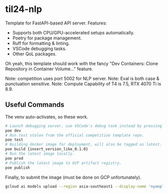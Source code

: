 # til24-nlp

Template for FastAPI-based API server. Features:

- Supports both CPU/GPU-accelerated setups automatically.
- Poetry for package management.
- Ruff for formatting & linting.
- VSCode debugging tasks.
- Other QoL packages.

Oh yeah, this template should work with the fancy "Dev Containers: Clone Repository
in Container Volume..." feature.

Note: competition uses port 5002 for NLP server.
Note: Eval is both case & punctuation sensitive.
Note: Compute Capability of T4 is 7.5, RTX 4070 Ti is 8.9.

## Useful Commands

The venv auto-activates, so these work.

```sh
# Launch debugging server, use VSCode's debug task instead by pressing F5.
poe dev
# Run test stolen from the official competition template repo.
poe test
# Building docker image for deployment, will also be tagged as latest.
poe build {insert_version_like_0.1.0}
# Run the latest image locally.
poe prod
# Publish the latest image to GCP artifact registry.
poe publish
```

Finally, to submit the image (must be done on GCP unfortunately).

```sh
gcloud ai models upload --region asia-southeast1 --display-name 'nyanplan3-nlp' --container-image-uri asia-southeast1-docker.pkg.dev/dsta-angelhack/repository-nyanplan3/nyanplan3-nlp:latest --container-health-route /health --container-predict-route /extract --container-ports 5002 --version-aliases default
```
